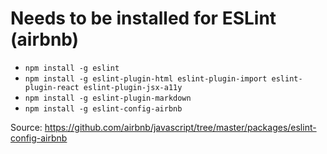 # Needs to be installed for ESLint (airbnb)

* `npm install -g eslint`
* `npm install -g eslint-plugin-html eslint-plugin-import eslint-plugin-react eslint-plugin-jsx-a11y`
* `npm install -g eslint-plugin-markdown`
* `npm install -g eslint-config-airbnb`

Source: https://github.com/airbnb/javascript/tree/master/packages/eslint-config-airbnb
